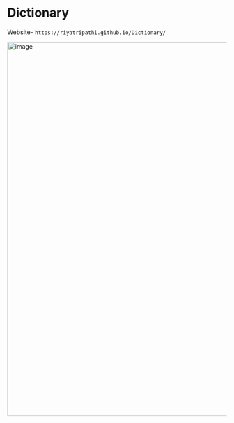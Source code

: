 # Dictionary
Website- `https://riyatripathi.github.io/Dictionary/`

<img width="859" alt="image" src="https://user-images.githubusercontent.com/86204416/178139824-504fd184-0c7b-4a9b-b9a3-cb50d8637a8b.png">
